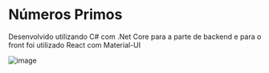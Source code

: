 # Números Primos

Desenvolvido utilizando C# com .Net Core para a parte de backend e para o front foi utilizado React com Material-UI


![image](https://user-images.githubusercontent.com/29546480/146843292-6f396f57-cb53-4e4e-88b7-4e26dbf7185d.png)
